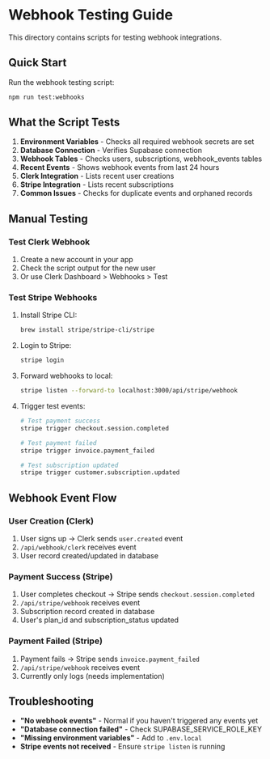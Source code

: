 # Webhook Testing Guide

This directory contains scripts for testing webhook integrations.

## Quick Start

Run the webhook testing script:

```bash
npm run test:webhooks
```

## What the Script Tests

1. **Environment Variables** - Checks all required webhook secrets are set
2. **Database Connection** - Verifies Supabase connection
3. **Webhook Tables** - Checks users, subscriptions, webhook_events tables
4. **Recent Events** - Shows webhook events from last 24 hours
5. **Clerk Integration** - Lists recent user creations
6. **Stripe Integration** - Lists recent subscriptions
7. **Common Issues** - Checks for duplicate events and orphaned records

## Manual Testing

### Test Clerk Webhook

1. Create a new account in your app
2. Check the script output for the new user
3. Or use Clerk Dashboard > Webhooks > Test

### Test Stripe Webhooks

1. Install Stripe CLI:
   ```bash
   brew install stripe/stripe-cli/stripe
   ```

2. Login to Stripe:
   ```bash
   stripe login
   ```

3. Forward webhooks to local:
   ```bash
   stripe listen --forward-to localhost:3000/api/stripe/webhook
   ```

4. Trigger test events:
   ```bash
   # Test payment success
   stripe trigger checkout.session.completed

   # Test payment failed
   stripe trigger invoice.payment_failed

   # Test subscription updated
   stripe trigger customer.subscription.updated
   ```

## Webhook Event Flow

### User Creation (Clerk)
1. User signs up → Clerk sends `user.created` event
2. `/api/webhook/clerk` receives event
3. User record created/updated in database

### Payment Success (Stripe)
1. User completes checkout → Stripe sends `checkout.session.completed`
2. `/api/stripe/webhook` receives event
3. Subscription record created in database
4. User's plan_id and subscription_status updated

### Payment Failed (Stripe)
1. Payment fails → Stripe sends `invoice.payment_failed`
2. `/api/stripe/webhook` receives event
3. Currently only logs (needs implementation)

## Troubleshooting

- **"No webhook events"** - Normal if you haven't triggered any events yet
- **"Database connection failed"** - Check SUPABASE_SERVICE_ROLE_KEY
- **"Missing environment variables"** - Add to `.env.local`
- **Stripe events not received** - Ensure `stripe listen` is running